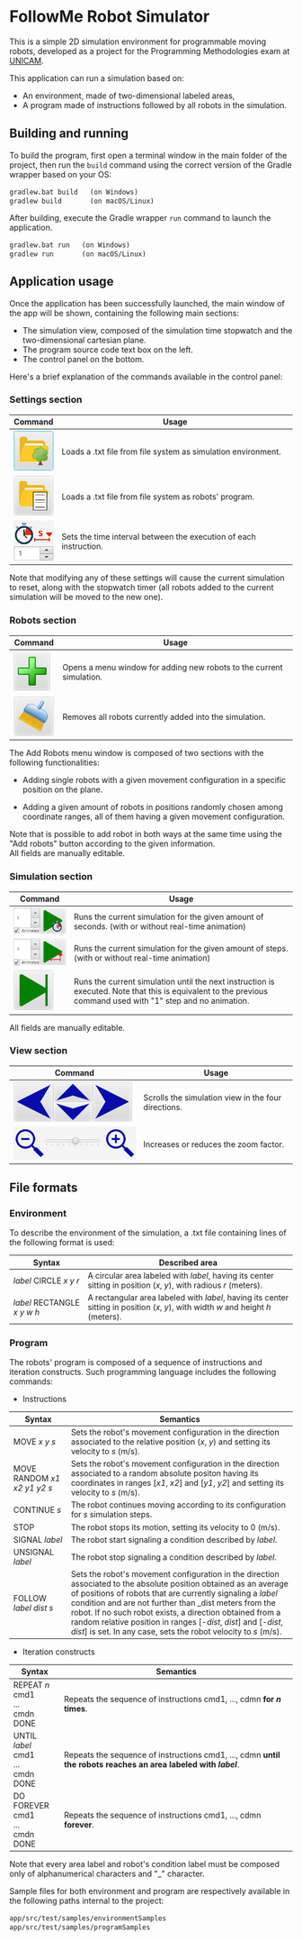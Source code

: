 # FollowMe Robot Simulator

This is a simple 2D simulation environment for programmable moving robots,
developed as a project for the Programming Methodologies exam at [UNICAM](http://www.unicam.it/).

This application can run a simulation based on: 
- An environment, made of two-dimensional labeled areas, 
- A program made of instructions followed by all robots in the simulation.

## Building and running

To build the program, first open a terminal window in the main folder of the project,
then run the `build` command using the correct version of the Gradle wrapper
based on your OS:

    gradlew.bat build   (on Windows)    
    gradlew build       (on macOS/Linux)

After building, execute the Gradle wrapper `run` command to launch the application.

    gradlew.bat run   (on Windows)    
    gradlew run       (on macOS/Linux)

## Application usage

Once the application has been successfully launched, the main window of the
app will be shown, containing the following main sections:

- The simulation view, composed of the simulation time stopwatch and the 
two-dimensional cartesian plane.
- The program source code text box on the left.
- The control panel on the bottom.

Here's a brief explanation of the commands available in the control panel:

### Settings section

| Command                                                       | Usage                                                              |
|---------------------------------------------------------------|--------------------------------------------------------------------|
| ![Load environment button](/readmeImages/LoadEnvironment.png) | Loads a .txt file from file system as simulation environment.     | 
| ![Load program button](/readmeImages/LoadProgram.png)         | Loads a .txt file from file system as robots' program.             |
| ![Instruction interval setter](/readmeImages/SetPaceTime.png) | Sets the time interval between the execution of each instruction.  |

Note that modifying any of these settings will cause the current 
simulation to reset, along with the stopwatch timer (all robots 
added to the current simulation will be moved to the new one).

### Robots section

| Command                                                       | Usage                                                                |
|---------------------------------------------------------------|----------------------------------------------------------------------|
| ![Add robots button](/readmeImages/AddRobots.png)             | Opens a menu window for adding new robots to the current simulation. | 
| ![Clear robots button](/readmeImages/ClearRobots.png)         | Removes all robots currently added into the simulation.              |

The Add Robots menu window is composed of two sections with the
following functionalities:

- Adding single robots with a given movement configuration in a 
specific position on the plane.

- Adding a given amount of robots in positions randomly chosen
among coordinate ranges, all of them having a given movement 
configuration.

Note that is possible to add robot in both ways at the same time
using the "Add robots" button according to the given information.
<br/> All fields are manually editable.

### Simulation section

| Command                                                | Usage                                                                                                                                                              |
|--------------------------------------------------------|--------------------------------------------------------------------------------------------------------------------------------------------------------------------|
| ![Play seconds button](/readmeImages/PlaySeconds.png)  | Runs the current simulation for the given amount of seconds. (with or without real-time animation)                                                                 | 
| ![Play steps button](/readmeImages/PlaySteps.png)      | Runs the current simulation for the given amount of steps. (with or without real-time animation)                                                                   |
| ![Play one step button](/readmeImages/PlayOneStep.png) | Runs the current simulation until the next instruction is executed. Note that this is equivalent to the previous command used with "1" step and no animation. |

All fields are manually editable.

### View section

| Command                                          | Usage                                               |
|--------------------------------------------------|-----------------------------------------------------|
| ![Move view buttons](/readmeImages/MoveView.png) | Scrolls the simulation view in the four directions. | 
| ![Zoom view slider](/readmeImages/ZoomView.png)  | Increases or reduces the zoom factor.               |

## File formats

### Environment

To describe the environment of the simulation, a .txt file containing lines 
of the following format is used:

| Syntax                     | Described area                                                                                                                     |
|----------------------------|------------------------------------------------------------------------------------------------------------------------------------|
| _label_ CIRCLE _x_ _y_ _r_          | A circular area labeled with _label_, having its center sitting in position (_x_, _y_), with radious _r_ (meters).                 | 
| _label_ RECTANGLE _x_ _y_ _w_ _h_ | A rectangular area labeled with _label_, having its center sitting in position (_x_, _y_), with width _w_ and height _h_ (meters). |

### Program

The robots' program is composed of a sequence of instructions and iteration constructs.
Such programming language includes the following commands:

- Instructions

| Syntax                     | Semantics                                                                                                                                                                                                                                                                                                                                                                                                                                  |
|----------------------------|--------------------------------------------------------------------------------------------------------------------------------------------------------------------------------------------------------------------------------------------------------------------------------------------------------------------------------------------------------------------------------------------------------------------------------------------|
| MOVE _x_ _y_ _s_           | Sets the robot's movement configuration in the direction associated to the relative position (_x_, _y_) and setting its velocity to _s_ (m/s).                                                                                                                                                                                                                                                                                             | 
| MOVE RANDOM _x1_ _x2_ _y1_ _y2_ _s_ | Sets the robot's movement configuration in the direction associated to a random absolute positon having its coordinates in ranges  [_x1_, _x2_] and [_y1_, _y2_] and setting its velocity to _s_ (m/s).                                                                                                                                                                                                                                    |
| CONTINUE _s_               | The robot continues moving according to its configuration for _s_ simulation steps.                                                                                                                                                                                                                                                                                                                                                        |
| STOP                       | The robot stops its motion, setting its velocity to 0 (m/s).                                                                                                                                                                                                                                                                                                                                                                               |
| SIGNAL _label_             | The robot start signaling a condition described by _label_.                                                                                                                                                                                                                                                                                                                                                                                |
| UNSIGNAL _label_           | The robot stop signaling a condition described by _label_.                                                                                                                                                                                                                                                                                                                                                                                 |
| FOLLOW _label_ _dist_ _s_  | Sets the robot's movement configuration in the direction associated to the absolute position obtained as an average of positions of robots that are currently signaling a _label_ condition and are not further than _dist meters from the robot. If no such robot exists, a direction obtained from a random relative position in ranges [-_dist_, _dist_] and [-_dist_, _dist_] is set. In any case, sets the robot velocity to _s_ (m/s). |

- Iteration constructs

| Syntax                                                  | Semantics                                                                                                       |
|---------------------------------------------------------|-----------------------------------------------------------------------------------------------------------------|
| REPEAT _n_<br/> cmd1 <br/> ... <br/> cmdn <br/> DONE    | Repeats the sequence of instructions cmd1, ..., cdmn **for _n_ times**.                                         | 
| UNTIL _label_<br/> cmd1 <br/> ... <br/> cmdn <br/> DONE | Repeats the sequence of instructions cmd1, ..., cdmn **until the robots reaches an area labeled with _label_**. |
| DO FOREVER <br/> cmd1 <br/> ... <br/> cmdn <br/> DONE   | Repeats the sequence of instructions cmd1, ..., cdmn **forever**.                                               |


Note that every area label and robot's condition label must be composed 
only of alphanumerical characters and "_" character.

Sample files for both environment and program are respectively available 
in the following paths internal to the project:

    app/src/test/samples/environmentSamples
    app/src/test/samples/programSamples







